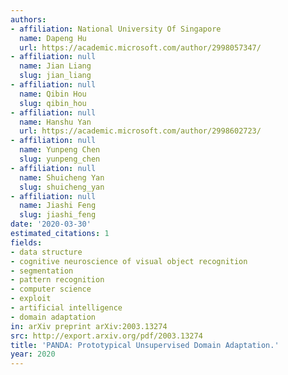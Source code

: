 ```yaml
---
authors:
- affiliation: National University Of Singapore
  name: Dapeng Hu
  url: https://academic.microsoft.com/author/2998057347/
- affiliation: null
  name: Jian Liang
  slug: jian_liang
- affiliation: null
  name: Qibin Hou
  slug: qibin_hou
- affiliation: null
  name: Hanshu Yan
  url: https://academic.microsoft.com/author/2998602723/
- affiliation: null
  name: Yunpeng Chen
  slug: yunpeng_chen
- affiliation: null
  name: Shuicheng Yan
  slug: shuicheng_yan
- affiliation: null
  name: Jiashi Feng
  slug: jiashi_feng
date: '2020-03-30'
estimated_citations: 1
fields:
- data structure
- cognitive neuroscience of visual object recognition
- segmentation
- pattern recognition
- computer science
- exploit
- artificial intelligence
- domain adaptation
in: arXiv preprint arXiv:2003.13274
src: http://export.arxiv.org/pdf/2003.13274
title: 'PANDA: Prototypical Unsupervised Domain Adaptation.'
year: 2020
---
```

